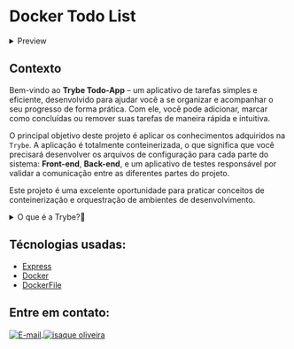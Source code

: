 # Docker Todo List

<details>
  <summary>Preview</summary>
  <div  align="center" width="100%">
  <img src="Preview/intro.gif" alt="page1" />
  </div>
</details>

## Contexto
Bem-vindo ao **Trybe Todo-App** – um aplicativo de tarefas simples e eficiente, desenvolvido para ajudar você a se organizar e acompanhar o seu progresso de forma prática. Com ele, você pode adicionar, marcar como concluídas ou remover suas tarefas de maneira rápida e intuitiva.

O principal objetivo deste projeto é aplicar os conhecimentos adquiridos na `Trybe`. A aplicação é totalmente conteinerizada, o que significa que você precisará desenvolver os arquivos de configuração para cada parte do sistema: **Front-end**, **Back-end**, e um aplicativo de testes responsável por validar a comunicação entre as diferentes partes do projeto.

Este projeto é uma excelente oportunidade para praticar conceitos de conteinerização e orquestração de ambientes de desenvolvimento.

<details>
  <summary>O que é a Trybe?🤔</summary>
  A Trybe é uma escola de desenvolvimento web genuinamente comprometida com o sucesso profissional de seus estudantes. Com o Modelo de Sucesso Compartilhado (MSC) oferecido pela Trybe Fintech, uma instituição financeira autorizada pelo Banco Central do Brasil, os alunos têm a opção de pagar apenas quando estiverem trabalhando.
</details>

## Técnologias usadas:

- [Express](https://expressjs.com/pt-br/)
- [Docker](https://www.docker.com/)
- [DockerFile](https://docs.docker.com/build/concepts/dockerfile/)

## Entre em contato:
<a href="mailto:zazac3179@gmail.com" target="_blank">
  <img align="center" src="https://img.shields.io/badge/Gmail-D14836?style=for-the-badge&logo=gmail&logoColor=white" alt="E-mail" height="40" width="auto" />
</a>
<a href="https://www.linkedin.com/in/isaque-s-oliveira/" target="blank"><img align="center" src="https://raw.githubusercontent.com/rahuldkjain/github-profile-readme-generator/master/src/images/icons/Social/linked-in-alt.svg" alt="isaque oliveira" height="30" width="40" /></a>
